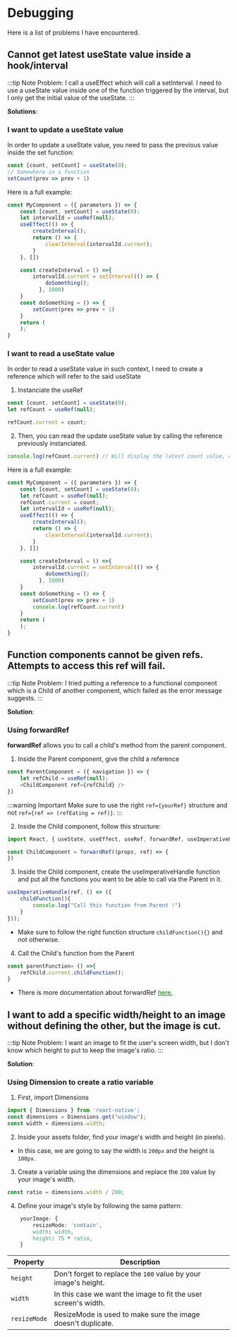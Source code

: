 # Debugging

Here is a list of problems I have encountered.

## Cannot get latest useState value inside a hook/interval

:::tip Note
Problem: I call a useEffect which will call a setInterval.
I need to use a useState value inside one of the function triggered by the interval, but I only get the initial value of the useState.
:::

**Solutions**:

### I want to update a useState value

In order to update a useState value, you need to pass the previous value inside the set function:

```js
const [count, setCount] = useState(0);
// Somewhere in a function
setCount(prev => prev + 1)
```

Here is a full example:

```js
const MyComponent = ({ parameters }) => {
    const [count, setCount] = useState(0);
    let intervalId = useRef(null);
    useEffect(() => {
        createInterval();
        return () => {
            clearInterval(intervalId.current);
        }
    }, [])

    const createInterval = () =>{
        intervalId.current = setInterval(() => {
            doSomething();
          }, 1000)
    }
    const doSomething = () => {
        setCount(prev => prev + 1)
    }
	return (
	);
}
```

### I want to read a useState value

In order to read a useState value in such context, I need to create a reference which will refer to the said useState

1. Instanciate the useRef

```js
const [count, setCount] = useState(0);
let refCount = useRef(null);

refCount.current = count;
```

2. Then, you can read the update useState value by calling the reference previously instanciated.

```js
console.log(refCount.current) // Will display the latest count value, even inside a hook.
```

Here is a full example:

```js
const MyComponent = ({ parameters }) => {
    const [count, setCount] = useState(0);
    let refCount = useRef(null);
    refCount.current = count;
    let intervalId = useRef(null);
    useEffect(() => {
        createInterval();
        return () => {
            clearInterval(intervalId.current);
        }
    }, [])

    const createInterval = () =>{
        intervalId.current = setInterval(() => {
            doSomething();
          }, 1000)
    }
    const doSomething = () => {
        setCount(prev => prev + 1)
        console.log(refCount.current)
    }
	return (
	);
}
```

## Function components cannot be given refs. Attempts to access this ref will fail.

:::tip Note
Problem: I tried putting a reference to a functional component which is a Child of another component, which failed as the error message suggests.
:::

**Solution**:

### Using forwardRef 

**forwardRef** allows you to call a child's method from the parent component.

1. Inside the Parent component, give the child a reference

```js
const ParentComponent = ({ navigation }) => {
    let refChild = useRef(null);
    <ChildComponent ref={refChild} />
})
```

:::warning Important
Make sure to use the right ``ref={yourRef}`` structure and not ``ref={ref => (refEating = ref)}``.
:::

2. Inside the Child component, follow this structure:

```js
import React, { useState, useEffect, useRef, forwardRef, useImperativeHandle } from 'react';

const ChildComponent = forwardRef((props, ref) => {
})
```

3. Inside the Child component, create the useImperativeHandle function and put all the functions you want to be able to call via the Parent in it.

```js
useImperativeHandle(ref, () => ({
    childFunction(){
        console.log("Call this function from Parent !")
    }
}));
```

* Make sure to follow the right function structure ``childFunction(){}`` and not otherwise.

4. Call the Child's function from the Parent

```js
const parentFunction= () =>{
    refChild.current.childFunction();
}
```

* There is more documentation about forwardRef <a href="https://fr.reactjs.org/docs/forwarding-refs.html" style="color:green" >here.</a>

## I want to add a specific width/height to an image without defining the other, but the image is cut.

:::tip Note
Problem: I want an image to fit the user's screen width, but I don't know which height to put to keep the image's ratio.
:::

**Solution**:

### Using Dimension to create a ratio variable

1. First, import Dimensions

```js
import { Dimensions } from 'react-native';
const dimensions = Dimensions.get("window");
const width = dimensions.width;
```

2. Inside your assets folder, find your image's width and height (in pixels).

* In this case, we are going to say the width is ``200px`` and the height is ``100px``.

3. Create a variable using the dimensions and replace the ``200`` value by your image's width.

```js
const ratio = dimensions.width / 200;
```

4. Define your image's style by following the same pattern:

```css
    yourImage: {
        resizeMode: 'contain',
        width: width,
        height: 75 * ratio,
    }
```

| Property | Description |
| -------- | ----------- |
| ``height`` | Don't forget to replace the ``100`` value by your image's height. |
| ``width`` | In this case we want the image to fit the user screen's width. |
| ``resizeMode`` | ResizeMode is used to make sure the image doesn't duplicate. |
